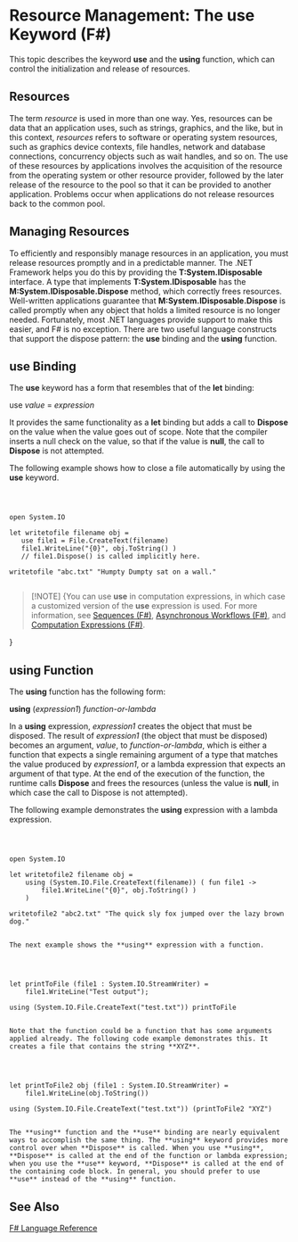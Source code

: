 # Resource Management: The use Keyword (F#)

This topic describes the keyword **use** and the **using** function, which can control the initialization and release of resources.


## Resources
The term *resource* is used in more than one way. Yes, resources can be data that an application uses, such as strings, graphics, and the like, but in this context, *resources* refers to software or operating system resources, such as graphics device contexts, file handles, network and database connections, concurrency objects such as wait handles, and so on. The use of these resources by applications involves the acquisition of the resource from the operating system or other resource provider, followed by the later release of the resource to the pool so that it can be provided to another application. Problems occur when applications do not release resources back to the common pool.


## Managing Resources
To efficiently and responsibly manage resources in an application, you must release resources promptly and in a predictable manner. The .NET Framework helps you do this by providing the **T:System.IDisposable** interface. A type that implements **T:System.IDisposable** has the **M:System.IDisposable.Dispose** method, which correctly frees resources. Well-written applications guarantee that **M:System.IDisposable.Dispose** is called promptly when any object that holds a limited resource is no longer needed. Fortunately, most .NET languages provide support to make this easier, and F# is no exception. There are two useful language constructs that support the dispose pattern: the **use** binding and the **using** function.


## use Binding
The **use** keyword has a form that resembles that of the **let** binding:

use *value* = *expression*

It provides the same functionality as a **let** binding but adds a call to **Dispose** on the value when the value goes out of scope. Note that the compiler inserts a null check on the value, so that if the value is **null**, the call to **Dispose** is not attempted.

The following example shows how to close a file automatically by using the **use** keyword.



```



open System.IO

let writetofile filename obj =
   use file1 = File.CreateText(filename)
   file1.WriteLine("{0}", obj.ToString() )
   // file1.Dispose() is called implicitly here.

writetofile "abc.txt" "Humpty Dumpty sat on a wall."


```



    
>[!NOTE] {You can use **use** in computation expressions, in which case a customized version of the **use** expression is used. For more information, see [Sequences &#40;F&#35;&#41;](Sequences+%28F%23%29.md), [Asynchronous Workflows &#40;F&#35;&#41;](Asynchronous+Workflows+%28F%23%29.md), and [Computation Expressions &#40;F&#35;&#41;](Computation+Expressions+%28F%23%29.md).

}

## using Function
The **using** function has the following form:

**using** (*expression1*) *function-or-lambda*

In a **using** expression, *expression1* creates the object that must be disposed. The result of *expression1* (the object that must be disposed) becomes an argument, *value*, to *function-or-lambda*, which is either a function that expects a single remaining argument of a type that matches the value produced by *expression1*, or a lambda expression that expects an argument of that type. At the end of the execution of the function, the runtime calls **Dispose** and frees the resources (unless the value is **null**, in which case the call to Dispose is not attempted).

The following example demonstrates the **using** expression with a lambda expression.



```



open System.IO

let writetofile2 filename obj =
    using (System.IO.File.CreateText(filename)) ( fun file1 ->
        file1.WriteLine("{0}", obj.ToString() )
    )

writetofile2 "abc2.txt" "The quick sly fox jumped over the lazy brown dog."


```



    The next example shows the **using** expression with a function.



```



let printToFile (file1 : System.IO.StreamWriter) =
    file1.WriteLine("Test output");

using (System.IO.File.CreateText("test.txt")) printToFile


```



    Note that the function could be a function that has some arguments applied already. The following code example demonstrates this. It creates a file that contains the string **XYZ**.



```



let printToFile2 obj (file1 : System.IO.StreamWriter) =
    file1.WriteLine(obj.ToString())

using (System.IO.File.CreateText("test.txt")) (printToFile2 "XYZ")


```



    The **using** function and the **use** binding are nearly equivalent ways to accomplish the same thing. The **using** keyword provides more control over when **Dispose** is called. When you use **using**, **Dispose** is called at the end of the function or lambda expression; when you use the **use** keyword, **Dispose** is called at the end of the containing code block. In general, you should prefer to use **use** instead of the **using** function.


## See Also
[F&#35; Language Reference](F%23+Language+Reference.md)

